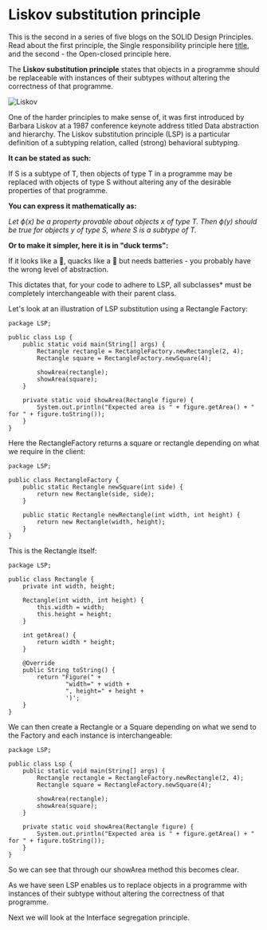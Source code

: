 # Liskov substitution principle


This is the second in a series of five blogs on the SOLID Design Principles. Read about the first principle, the Single responsibility principle here [title](https://www.example.com), and the second - the Open-closed principle here. 

The **Liskov substitution principle** states that objects in a programme should be replaceable with instances of their subtypes without altering the correctness of that programme.

![Liskov](https://user-images.githubusercontent.com/63193195/79231166-8fedb500-7e5d-11ea-8688-f8f1527e05db.jpg)

One of the harder principles to make sense of, it was first introduced by Barbara Liskov at a 1987 conference keynote address titled Data abstraction and hierarchy. The Liskov substitution principle (LSP) is a particular definition of a subtyping relation, called (strong) behavioral subtyping.

**It can be stated as such:**

If S is a subtype of T, then objects of type T in a programme may be replaced with objects of type S without altering any of the desirable properties of that programme.

**You can express it mathematically as:**

*Let ϕ(x) be a property provable about objects x of type T.
Then ϕ(y) should be true for objects y of type S, where S is a subtype of T.*

**Or to make it simpler, here it is in "duck terms":**

If it looks like a 🦆, quacks like a 🦆 but needs batteries - you probably have the wrong level of abstraction.

This dictates that, for your code to adhere to LSP, all subclasses* must be completely interchangeable with their parent class.

Let's look at an illustration of LSP substitution using a Rectangle Factory:

```
package LSP;

public class Lsp {
    public static void main(String[] args) {
        Rectangle rectangle = RectangleFactory.newRectangle(2, 4);
        Rectangle square = RectangleFactory.newSquare(4);

        showArea(rectangle);
        showArea(square);
    }

    private static void showArea(Rectangle figure) {
        System.out.println("Expected area is " + figure.getArea() + " for " + figure.toString());
    }
}
```
Here the RectangleFactory returns a square or rectangle depending on what we require in the client:
```
package LSP;

public class RectangleFactory {
    public static Rectangle newSquare(int side) {
        return new Rectangle(side, side);
    }

    public static Rectangle newRectangle(int width, int height) {
        return new Rectangle(width, height);
    }
}
```
This is the Rectangle itself:
```
package LSP;

public class Rectangle {
    private int width, height;

    Rectangle(int width, int height) {
        this.width = width;
        this.height = height;
    }

    int getArea() {
        return width * height;
    }

    @Override
    public String toString() {
        return "Figure(" +
                "width=" + width +
                ", height=" + height +
                ')';
    }
}
```
We can then create a Rectangle or a Square depending on what we send to the Factory and each instance is interchangeable:
```
package LSP;

public class Lsp {
    public static void main(String[] args) {
        Rectangle rectangle = RectangleFactory.newRectangle(2, 4);
        Rectangle square = RectangleFactory.newSquare(4);

        showArea(rectangle);
        showArea(square);
    }

    private static void showArea(Rectangle figure) {
        System.out.println("Expected area is " + figure.getArea() + " for " + figure.toString());
    }
}
```
So we can see that through our showArea method this becomes clear.

As we have seen LSP enables us to replace objects in a programme with instances of their subtype without altering the correctness of that programme.

Next we will look at the Interface segregation principle. 
